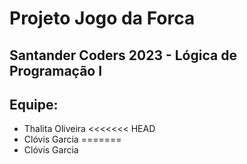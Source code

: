# Projeto Jogo da Forca
## Santander Coders 2023 - Lógica de Programação I
## Equipe:
- Thalita Oliveira
<<<<<<< HEAD
- Clóvis Garcia
=======
- Clóvis Garcia

